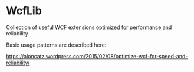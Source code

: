 # WcfLib
Collection of useful WCF extensions optimized for performance and reliability

Basic usage patterns are described here:

https://aloncatz.wordpress.com/2015/02/08/optimize-wcf-for-speed-and-reliability/
